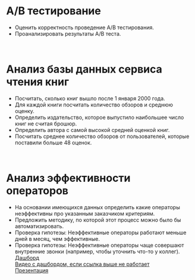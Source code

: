 # A/B тестирование
* Оценить корректность проведение A/B тестирования.
* Проанализировать результаты A/B теста.
<br>

# Анализ базы данных сервиса чтения книг
* Посчитать, сколько книг вышло после 1 января 2000 года.
* Для каждой книги посчитать количество обзоров и среднюю оценку.
* Определить издательство, которое выпустило наибольшее число книг не считая брошюр.
* Определить автора с самой высокой средней оценкой книг.
* Посчитать среднее количество обзоров от пользователей, которые поставили больше 48 оценок.
<br>

# Анализ эффективности операторов
* На основании имеющихся данных определить какие операторы неэффективны про указанным заказчиком критериям.
* Предложить методику, по которой этот процесс можно было бы автоматизировать.
* Проверка гипотезы: Неэффективные операторы работают меньше дней в месяц, чем эффективные.
* Проверка гипотезы: Неэффективные операторы чаще совершают внутренние звонки (например, чтобы уточнить что-то у коллег).\
[Дашборд](https://public.tableau.com/app/profile/arseniy4456/viz/_16984828165280/Dashboard1)\
[Видео с дашбордом, если ссылка выше не работает](https://disk.yandex.ru/i/6mqUb0U7ocPc8w)\
[Презентация](https://disk.yandex.ru/i/VfQ6awwtUTtfMg)
